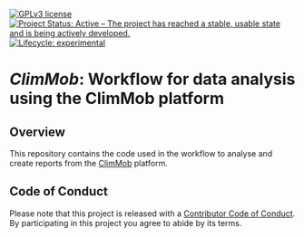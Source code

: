 
<!-- badges: start -->

[![GPLv3
license](https://img.shields.io/badge/License-GPLv3-blue.svg)](https://www.r-project.org/Licenses/GPL-3)
[![Project Status: Active – The project has reached a stable, usable
state and is being actively
developed.](https://www.repostatus.org/badges/latest/active.svg)](https://www.repostatus.org/#active)
[![Lifecycle:
experimental](https://img.shields.io/badge/lifecycle-experimental-orange.svg)](https://www.tidyverse.org/lifecycle/#experimental)
<!-- badges: end -->

# *ClimMob*: Workflow for data analysis using the ClimMob platform

## Overview

This repository contains the code used in the workflow to analyse and
create reports from the [ClimMob](https://climmob.net/blog/) platform.

## Code of Conduct

Please note that this project is released with a [Contributor Code of
Conduct](CODE_OF_CONDUCT.md). By participating in this project you agree
to abide by its terms.

